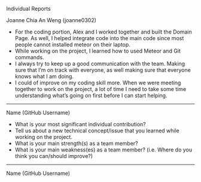 Individual Reports

Joanne Chia An Weng (joanne0302)
* For the coding portion, Alex and I worked together and built the Domain Page. As well, I helped integrate code into the main code since most people cannot installed meteor on their laptop.
* While working on the project, I learned how to used Meteor and Git commands. 
* I always try to keep up a good communication with the team. Making sure that I’m on track with everyone, as well making sure that everyone knows what I am doing.
* I could of improve on my coding skill more. When we were meeting together to work on the project, a lot of time I need to take some time understanding what’s going on first before I can start helping.

----------------------------------------------------------------------------------------------------------------------------
Name (GitHub Username)
* What is your most significant individual contribution?
* Tell us about a new technical concept/issue that you learned while working on
  the project.
* What is your main strength(s) as a team member?
* What is your main weakness(es) as a team member? (i.e. Where do you think you can/should improve?)
----------------------------------------------------------------------------------------------------------------------------
Name (GitHub Username)